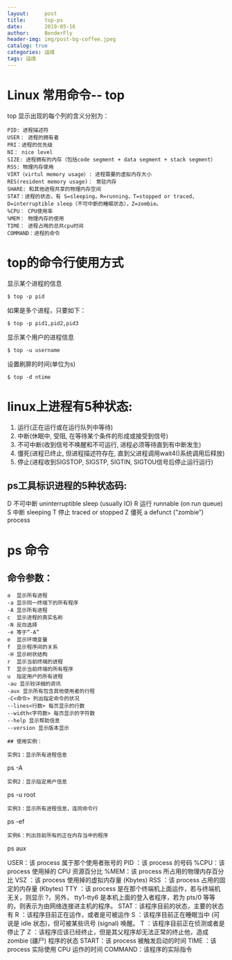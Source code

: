 ```yaml
---
layout:     post
title:      top-ps
date:       2019-05-16
author:     BenderFly
header-img: img/post-bg-coffee.jpeg
catalog: true
categories: 运维
tags: 运维
---
```


# Linux 常用命令-- top
top 显示出现的每个列的含义分别为：
```
PID: 进程描述符 
USER： 进程的拥有者 
PRI：进程的优先级 
NI： nice level 
SIZE: 进程拥有的内存（包括code segment + data segment + stack segment） 
RSS: 物理内存使用
VIRT（virtul memory usage）: 进程需要的虚拟内存大小
RES(resident memory usage)： 常驻内存 
SHARE: 和其他进程共享的物理内存空间 
STAT：进程的状态，有 S=sleeping，R=running，T=stopped or traced，D=interruptible sleep（不可中断的睡眠状态），Z=zombie。 
%CPU： CPU使用率 
%MEM： 物理内存的使用
TIME： 进程占用的总共cpu时间 
COMMAND：进程的命令

```
# top的命令行使用方式

显示某个进程的信息
```
$ top -p pid
```
如果是多个进程，只要如下：
```
$ top -p pid1,pid2,pid3
```
显示某个用户的进程信息
```
$ top -u username
```
设置刷屏的时间(单位为s)
```
$ top -d ntime
```


# linux上进程有5种状态:

1. 运行(正在运行或在运行队列中等待) 
2. 中断(休眠中, 受阻, 在等待某个条件的形成或接受到信号) 
3. 不可中断(收到信号不唤醒和不可运行, 进程必须等待直到有中断发生) 
4. 僵死(进程已终止, 但进程描述符存在, 直到父进程调用wait4()系统调用后释放) 
5. 停止(进程收到SIGSTOP, SIGSTP, SIGTIN, SIGTOU信号后停止运行运行) 

## ps工具标识进程的5种状态码: 

D 不可中断 uninterruptible sleep (usually IO) 
R 运行 runnable (on run queue) 
S 中断 sleeping 
T 停止 traced or stopped 
Z 僵死 a defunct (”zombie”) process 


# ps 命令
## 命令参数：
```
a  显示所有进程
-a 显示同一终端下的所有程序
-A 显示所有进程
c  显示进程的真实名称
-N 反向选择
-e 等于“-A”
e  显示环境变量
f  显示程序间的关系
-H 显示树状结构
r  显示当前终端的进程
T  显示当前终端的所有程序
u  指定用户的所有进程
-au 显示较详细的资讯
-aux 显示所有包含其他使用者的行程 
-C<命令> 列出指定命令的状况
--lines<行数> 每页显示的行数
--width<字符数> 每页显示的字符数
--help 显示帮助信息
--version 显示版本显示

## 使用实例：

实例1：显示所有进程信息
```
ps -A
```
实例2：显示指定用户信息
```
ps -u root
```
实例3：显示所有进程信息，连同命令行
```
ps -ef
```
实例6：列出目前所有的正在内存当中的程序
```
ps aux

USER：该 process 属于那个使用者账号的
PID ：该 process 的号码
%CPU：该 process 使用掉的 CPU 资源百分比
%MEM：该 process 所占用的物理内存百分比
VSZ ：该 process 使用掉的虚拟内存量 (Kbytes)
RSS ：该 process 占用的固定的内存量 (Kbytes)
TTY ：该 process 是在那个终端机上面运作，若与终端机无关，则显示 ?，另外， tty1-tty6 是本机上面的登入者程序，若为 pts/0 等等的，则表示为由网络连接进主机的程序。
STAT：该程序目前的状态，主要的状态有
R ：该程序目前正在运作，或者是可被运作
S ：该程序目前正在睡眠当中 (可说是 idle 状态)，但可被某些讯号 (signal) 唤醒。
T ：该程序目前正在侦测或者是停止了
Z ：该程序应该已经终止，但是其父程序却无法正常的终止他，造成 zombie (疆尸) 程序的状态
START：该 process 被触发启动的时间
TIME ：该 process 实际使用 CPU 运作的时间
COMMAND：该程序的实际指令

```

